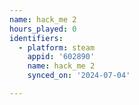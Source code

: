 ```yaml
---
name: hack_me 2
hours_played: 0
identifiers:
  - platform: steam
    appid: '602890'
    name: hack_me 2
    synced_on: '2024-07-04'

---
```

